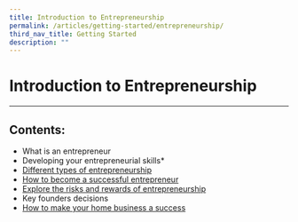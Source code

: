 ```yaml
---
title: Introduction to Entrepreneurship
permalink: /articles/getting-started/entrepreneurship/
third_nav_title: Getting Started
description: ""
---
```

# Introduction to Entrepreneurship
---

## Contents:

* What is an entrepreneur
* Developing your entrepreneurial skills*
* [Different types of entrepreneurship](/articles/getting-started/entrepreneurship/different-types)
* [How to become a successful entrepreneur](/articles/getting-started/entrepreneurship/successful-entrepreneur)
* [Explore the risks and rewards of entrepreneurship](/articles/getting-started/entrepreneurship/risks-rewards)
* Key founders decisions
* [How to make your home business a success](/articles/getting-started/entrepreneurship/home-business-success/)
